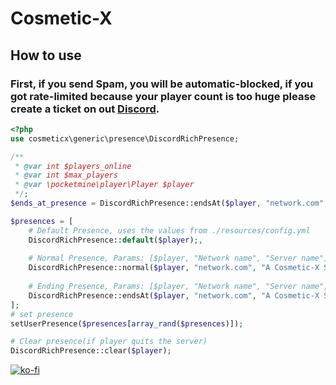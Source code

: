 # Cosmetic-X

## How to use
### First, if you send Spam, you will be automatic-blocked, if you got rate-limited because your player count is too huge please create a ticket on out [Discord](https://discord.cosmetic-x.de).

```php
<?php
use cosmeticx\generic\presence\DiscordRichPresence;

/**
 * @var int $players_online
 * @var int $max_players
 * @var \pocketmine\player\Player $player 
 */;
$ends_at_presence = DiscordRichPresence::endsAt($player, "network.com", "A Cosmetic-X Server", 20); //NOTE: 20 seconds

$presences = [
    # Default Presence, uses the values from ./resources/config.yml
    DiscordRichPresence::default($player);,
    
    # Normal Presence, Params: [$player, "Network name", "Server name"]
    DiscordRichPresence::normal($player, "network.com", "A Cosmetic-X Server (" . $players_online . " / " . $max_players . ")"),
    
    # Ending Presence, Params: [$player, "Network name", "Server name", "20 seconds, after that it should send a new presence, if not then the default presence will be sent"]
    DiscordRichPresence::endsAt($player, "network.com", "A Cosmetic-X Server (" . $players_online . " / " . $max_players . ")", 20); //NOTE: 20 seconds
];
# set presence
setUserPresence($presences[array_rand($presences)]);

# Clear presence(if player quits the server)
DiscordRichPresence::clear($player);
```


[![ko-fi](https://ko-fi.com/img/githubbutton_sm.svg)](https://ko-fi.com/cosmeticx)
